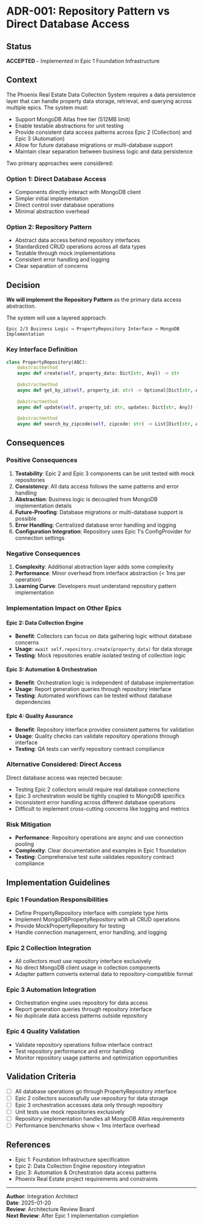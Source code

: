 # ADR-001: Repository Pattern vs Direct Database Access

## Status
**ACCEPTED** - Implemented in Epic 1 Foundation Infrastructure

## Context
The Phoenix Real Estate Data Collection System requires a data persistence layer that can handle property data storage, retrieval, and querying across multiple epics. The system must:

- Support MongoDB Atlas free tier (512MB limit)
- Enable testable abstractions for unit testing
- Provide consistent data access patterns across Epic 2 (Collection) and Epic 3 (Automation)
- Allow for future database migrations or multi-database support
- Maintain clear separation between business logic and data persistence

Two primary approaches were considered:

### Option 1: Direct Database Access
- Components directly interact with MongoDB client
- Simpler initial implementation
- Direct control over database operations
- Minimal abstraction overhead

### Option 2: Repository Pattern
- Abstract data access behind repository interfaces
- Standardized CRUD operations across all data types
- Testable through mock implementations
- Consistent error handling and logging
- Clear separation of concerns

## Decision
**We will implement the Repository Pattern** as the primary data access abstraction.

The system will use a layered approach:
```
Epic 2/3 Business Logic → PropertyRepository Interface → MongoDB Implementation
```

### Key Interface Definition
```python
class PropertyRepository(ABC):
    @abstractmethod
    async def create(self, property_data: Dict[str, Any]) -> str
    
    @abstractmethod
    async def get_by_id(self, property_id: str) -> Optional[Dict[str, Any]]
    
    @abstractmethod
    async def update(self, property_id: str, updates: Dict[str, Any]) -> bool
    
    @abstractmethod
    async def search_by_zipcode(self, zipcode: str) -> List[Dict[str, Any]]
```

## Consequences

### Positive Consequences
1. **Testability**: Epic 2 and Epic 3 components can be unit tested with mock repositories
2. **Consistency**: All data access follows the same patterns and error handling
3. **Abstraction**: Business logic is decoupled from MongoDB implementation details
4. **Future-Proofing**: Database migrations or multi-database support is possible
5. **Error Handling**: Centralized database error handling and logging
6. **Configuration Integration**: Repository uses Epic 1's ConfigProvider for connection settings

### Negative Consequences
1. **Complexity**: Additional abstraction layer adds some complexity
2. **Performance**: Minor overhead from interface abstraction (< 1ms per operation)
3. **Learning Curve**: Developers must understand repository pattern implementation

### Implementation Impact on Other Epics

#### Epic 2: Data Collection Engine
- **Benefit**: Collectors can focus on data gathering logic without database concerns
- **Usage**: `await self.repository.create(property_data)` for data storage
- **Testing**: Mock repositories enable isolated testing of collection logic

#### Epic 3: Automation & Orchestration
- **Benefit**: Orchestration logic is independent of database implementation
- **Usage**: Report generation queries through repository interface
- **Testing**: Automated workflows can be tested without database dependencies

#### Epic 4: Quality Assurance
- **Benefit**: Repository interface provides consistent patterns for validation
- **Usage**: Quality checks can validate repository operations through interface
- **Testing**: QA tests can verify repository contract compliance

### Alternative Considered: Direct Access
Direct database access was rejected because:
- Testing Epic 2 collectors would require real database connections
- Epic 3 orchestration would be tightly coupled to MongoDB specifics
- Inconsistent error handling across different database operations
- Difficult to implement cross-cutting concerns like logging and metrics

### Risk Mitigation
- **Performance**: Repository operations are async and use connection pooling
- **Complexity**: Clear documentation and examples in Epic 1 foundation
- **Testing**: Comprehensive test suite validates repository contract compliance

## Implementation Guidelines

### Epic 1 Foundation Responsibilities
- Define PropertyRepository interface with complete type hints
- Implement MongoDBPropertyRepository with all CRUD operations
- Provide MockPropertyRepository for testing
- Handle connection management, error handling, and logging

### Epic 2 Collection Integration
- All collectors must use repository interface exclusively
- No direct MongoDB client usage in collection components
- Adapter pattern converts external data to repository-compatible format

### Epic 3 Automation Integration
- Orchestration engine uses repository for data access
- Report generation queries through repository interface
- No duplicate data access patterns outside repository

### Epic 4 Quality Validation
- Validate repository operations follow interface contract
- Test repository performance and error handling
- Monitor repository usage patterns and optimization opportunities

## Validation Criteria
- [ ] All database operations go through PropertyRepository interface
- [ ] Epic 2 collectors successfully use repository for data storage
- [ ] Epic 3 orchestration accesses data only through repository
- [ ] Unit tests use mock repositories exclusively
- [ ] Repository implementation handles all MongoDB Atlas requirements
- [ ] Performance benchmarks show < 1ms interface overhead

## References
- Epic 1: Foundation Infrastructure specification
- Epic 2: Data Collection Engine repository integration
- Epic 3: Automation & Orchestration data access patterns
- Phoenix Real Estate project requirements and constraints

---
**Author**: Integration Architect  
**Date**: 2025-01-20  
**Review**: Architecture Review Board  
**Next Review**: After Epic 1 implementation completion